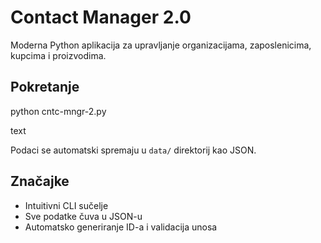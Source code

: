 # Contact Manager 2.0

Moderna Python aplikacija za upravljanje organizacijama, zaposlenicima, kupcima i proizvodima.

## Pokretanje

python cntc-mngr-2.py

text

Podaci se automatski spremaju u `data/` direktorij kao JSON.

## Značajke
- Intuitivni CLI sučelje
- Sve podatke čuva u JSON-u
- Automatsko generiranje ID-a i validacija unosa